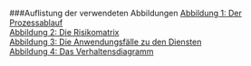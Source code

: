 ###Auflistung der verwendeten Abbildungen
[Abbildung 1: Der Prozessablauf](https://notenverwaltung.github.io/Notenverwaltungssoftware/grobkonzept/Risikoanalyse/#prozessablauf)                 
[Abbildung 2: Die Risikomatrix](https://notenverwaltung.github.io/Notenverwaltungssoftware/grobkonzept/Risikoanalyse/#risikomatrix)                    
[Abbildung 3: Die Anwendungsfälle zu den Diensten](https://notenverwaltung.github.io/Notenverwaltungssoftware/grobkonzept/Dienstanalyse/#anwendungsfalle-zu-den-diensten)     
[Abbildung 4: Das Verhaltensdiagramm](https://notenverwaltung.github.io/Notenverwaltungssoftware/grobkonzept/Dienstanalyse/#anwendungsfalle-zu-den-diensten)

